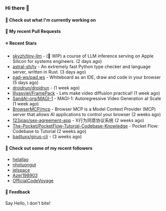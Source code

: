 ### Hi there 👋

#### 👷 Check out what I'm currently working on

#### 🔨 My recent Pull Requests


#### ⭐ Recent Stars

- [skyzh/tiny-llm](https://github.com/skyzh/tiny-llm) - (🚧 WIP) a course of LLM inference serving on Apple Silicon for systems engineers. (2 days ago)
- [astral-sh/ty](https://github.com/astral-sh/ty) - An extremely fast Python type checker and language server, written in Rust. (3 days ago)
- [pad-ws/pad.ws](https://github.com/pad-ws/pad.ws) - Whiteboard as an IDE, draw and code in your browser (5 days ago)
- [droidrun/droidrun](https://github.com/droidrun/droidrun) -  (1 week ago)
- [lllyasviel/FramePack](https://github.com/lllyasviel/FramePack) - Lets make video diffusion practical! (1 week ago)
- [SandAI-org/MAGI-1](https://github.com/SandAI-org/MAGI-1) - MAGI-1: Autoregressive Video Generation at Scale (1 week ago)
- [BrowserMCP/mcp](https://github.com/BrowserMCP/mcp) - Browser MCP is a Model Context Provider (MCP) server that allows AI applications to control your browser (2 weeks ago)
- [123xiao/sex-agreement-app](https://github.com/123xiao/sex-agreement-app) - X行为同意协议系统 (2 weeks ago)
- [The-Pocket/PocketFlow-Tutorial-Codebase-Knowledge](https://github.com/The-Pocket/PocketFlow-Tutorial-Codebase-Knowledge) - Pocket Flow: Codebase to Tutorial (2 weeks ago)
- [badtuxx/girus-cli](https://github.com/badtuxx/girus-cli) -  (3 weeks ago)

#### 👯 Check out some of my recent followers

- [helallao](https://github.com/helallao)
- [nholuongut](https://github.com/nholuongut)
- [jelspace](https://github.com/jelspace)
- [Azer198903](https://github.com/Azer198903)
- [OfficialCodeVoyage](https://github.com/OfficialCodeVoyage)

#### 💬 Feedback

Say Hello, I don't bite!